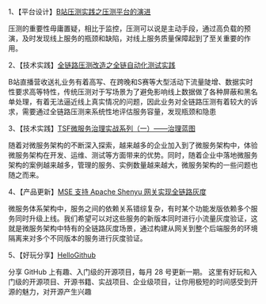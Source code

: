 1、【平台设计】[B站压测实践之压测平台的演进](https://mp.weixin.qq.com/s/-8flTCyNFDKrnnlHYaVAgw)

压测的重要性毋庸置疑，相比于监控，压测可以说是主动手段，通过高负载的预演，及时发现线上服务的瓶颈和缺陷，对线上服务质量保障起到了至关重要的作用。



2、【技术实践】[全链路压测改造之全链自动化测试实践](https://mp.weixin.qq.com/s/bJUSQ3GDwgCEzb0pycmBUw)

B站直播营收送礼业务有着高写、在跨晚和S赛等大型活动下流量陡增、数据实时性要求高等特性，传统压测对于写场景为了避免影响线上数据做了各种屏蔽和黑名单处理，有着无法逼近线上真实情况的问题，因此业务对全链路压测有着较大的诉求，需要通过全链路压测来系统性地评估服务容量，发现瓶颈和隐患



3、【技术实践】[TSF微服务治理实战系列（一）——治理蓝图](https://mp.weixin.qq.com/s/VCwiUQjbtof93Gyo3RufDw)

随着对微服务架构的不断深入探索，越来越多的企业加入到了微服务架构中，体验微服务架构在开发、运维、测试等方面带来的优势。同时，随着企业中落地微服务架构的案例越来越多，管理的服务、实例数量越来越大，微服务架构的一些问题也随之而来。



4、【产品更新】[MSE 支持 Apache Shenyu 网关实现全链路灰度](https://mp.weixin.qq.com/s/LqYCcEaOpXe7lroPYlYTpw)

微服务体系架构中，服务之间的依赖关系错综复杂，有时某个功能发版依赖多个服务同时升级上线。我们希望可以对这些服务的新版本同时进行小流量灰度验证，这就是微服务架构中特有的全链路灰度场景，通过构建从网关到整个后端服务的环境隔离来对多个不同版本的服务进行灰度验证。



5、【好玩分享】[HelloGithub](https://github.com/521xueweihan/HelloGitHub)

分享 GitHub 上有趣、入门级的开源项目，每月 28 号更新一期。 这里有好玩和入门级的开源项目、开源书籍、实战项目、企业级项目，让你用极短的时间感受到开源的魅力，对开源产生兴趣